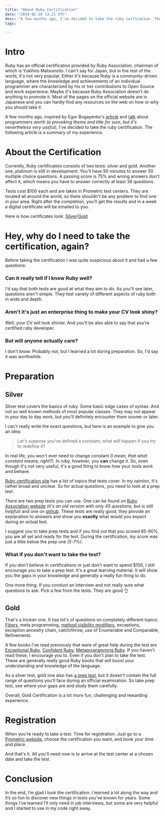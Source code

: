 ```yaml
---
title: "About Ruby Certification"
date: "2019-02-28 13:21 UTC"
desc: "A few months ago, I've decided to take the ruby cerfication. The following article is a summary of my experience."
tags:

---
```


# Intro

Ruby has an official certification provided by Ruby Association, chairman of which is Yukihiro Matsumoto.
I can't say for Japan, but in the rest of the world, it's not very popular. Either it's because Ruby is a community-driven language,
where the knowledge and achievements of an individual programmer are characterized by his or her contributions to Open Source and work experience. Maybe it's because Ruby Association doesn't do anything to promote it. Most of the pages on the official website are in Japanese and you can hardly find any resources on the web on how or why you should take it.

A few months ago, inspired by Egor Bugayenko's [article](https://www.yegor256.com/2014/10/29/how-much-do-you-cost.html#certifications) and [talk](https://www.youtube.com/watch?v=SXd_Ccta1c8) about programmers worth _(a provoking theme and title for sure, but it's nevertheless very useful)_, I've decided to take the ruby certification. The following article is a summary of my experience.

# About the Certification

Currently, Ruby certification consists of two tests: silver and gold. Another one, platinum is still in development. You'll have 90 minutes to answer 50 multiple choice questions. A passing score is 75% and wrong answers don't affect it, which means you have to answer correctly at least 38 questions.

Tests cost $100 each and are taken in Prometric test centers. They are located all around the world, so there shouldn't be any problem to find one in your area. Right after the completion, you’ll get the results and in a week a digital certificate will be emailed to you.

Here is how certificates look: [Silver](https://www.credential.net/k6zuqudp)/[Gold](https://www.credential.net/s0bd99gu)

# Hey, why do I need to take the certification, again?

Before taking the certification I was quite suspicious about it and had a few questions:

### Can it really tell if I know Ruby well?

I'd say that both tests are good at what they aim to do. As you'll see later, questions aren't simple. They test variety of different aspects of ruby both in wide and depth.

### Aren't it's just an enterprise thing to make your CV look shiny?

Well, your CV will look shinier. And you'll be also able to say that you're certified ruby developer.

### But will anyone actually care?

I don't know. Probably not, but I learned a lot during preparation. So, I'd say it was worthwhile.

# Preparation

## Silver

Silver test covers the basics of ruby. Some basic edge cases of syntax. And not so well known methods of most popular classes. They may not appear in your day to day work, but you'll definitely encounter them sooner or later.

I can't really write the exact questions, but here is an example to give you an idea:

> Let's suppose you've defined a constant, what will happen if you try to redefine it?

In real life, you won't ever need to change constant _(I mean, that what constant means, right?)_. In ruby, however, you **can** change it. So, even though it's not very useful, it's a good thing to know how your tools work and behave.

[Ruby certification site](https://www.ruby.or.jp/en/certification/examination/) has a list of topics that tests cover. In my opinion, It's rather broad and unclear. So for actual questions, you need to look at a prep test.

There are two prep tests you can use. One can be found on [Ruby Association website](https://www.ruby.or.jp/assets/images/en/certification/exam_prep_en.pdf) _(it's an old version with only 45 questions, but is still helpful)_ and one on [github](https://github.com/ruby-association/prep-test/blob/master/silver.md). These tests are really good, they provide an explanation to answers and show you **exactly** what would you expect during an actual test.

I suggest you to take prep tests and if you find out that you scored 85-90%, you are all set and ready for the test. During the certification, my score was just a little below the prep one _(5-7%)_.

### What if you don't want to take the test?

If you don't believe in certifications or just don't want to spend $100, I still encourage you to take a prep test. It's a great learning material. It will show you the gaps in your knowledge and generally a really fun thing to do.

One more thing. If you conduct an interview and not really sure what questions to ask. Pick a few from the tests. They are good 👌

## Gold

That's a trickier one. It has lot's of questions on completely different topics: [Fibers](/why-on-earth-do-fibers-exist.html), meta programming, [method visibility modifiers](/what-protected-actually-does.html), exceptions, exception ancestry chain, catch/throw, use of Enumerable and Comparable, Refinements.

A few books I've read previously that were of great help during the test are [Exceptional Ruby](http://exceptionalruby.com/), [Confident Ruby](http://www.confidentruby.com/), [Metaprogramming Ruby](https://pragprog.com/book/ppmetr2/metaprogramming-ruby-2). If you haven't read these, I encourage you to. Even if you don't plan to take the test. These are generally really good Ruby books that will boost your understanding and knowledge of the language.

As a silver test, gold one also has [a prep test](https://github.com/ruby-association/prep-test/blob/master/gold.md), but it doesn't contain the full range of questions you'll face during an official examination. So take prep test, see where your gaps are and study them carefully.

Overall, Gold Certification is a lot more fun, challenging and rewarding experience.

# Registration

When you're ready to take a test. Time for registration. Just go to a [Prometric website](https://www.prometric.com/en-us/clients/ruby/Pages/landing.aspx), choose the certification you want, and book your time and place.

And that's it. All you'll need now is to arrive at the test center at a chosen date and take the test.

# Conclusion

In the end, I’m glad I took the certification. I learned a lot along the way and it’s so fun to discover new things in tools you’ve known for years. Some things I’ve learned I’ll only need in job interviews, but some are very helpful and I started to use in my code right away.
